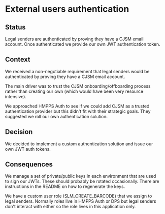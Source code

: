 # External users authentication

## Status

Legal senders are authenticated by proving they have a CJSM email account. Once authenticated we provide our own JWT authentication token.

## Context

We received a non-negotiable requirement that legal senders would be authenticated by proving they have a CJSM email account. 

The main driver was to trust the CJSM onboarding/offboarding process rather than creating our own (which would have been very resource intensive).

We approached HMPPS Auth to see if we could add CJSM as a trusted authentication provider but this didn't fit with their strategic goals. They suggested we roll our own authentication solution. 

## Decision

We decided to implement a custom authentication solution and issue our own JWT auth tokens.

## Consequences

We manage a set of private/public keys in each environment that are used to sign our JWTs. These should probably be rotated occasionally. There are instructions in the README on how to regenerate the keys.

We have a custom user role (SLM_CREATE_BARCODE) that we assign to legal senders. Normally roles live in HMPPS Auth or DPS but legal senders don't interact with either so the role lives in this application only.
